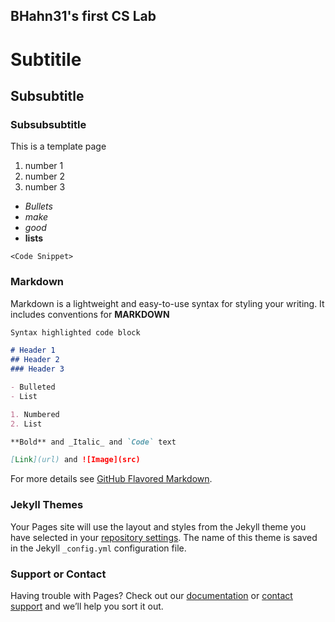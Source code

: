 ## BHahn31's first CS Lab

# Subtitile
## Subsubtitle
### Subsubsubtitle
This is a template page

1. number 1
2. number 2
3. number 3

- _Bullets_
- _make_
- _good_
- **lists**

`<Code Snippet>`

### Markdown

Markdown is a lightweight and easy-to-use syntax for styling your writing. It includes conventions for
**MARKDOWN**

```markdown
Syntax highlighted code block

# Header 1
## Header 2
### Header 3

- Bulleted
- List

1. Numbered
2. List

**Bold** and _Italic_ and `Code` text

[Link](url) and ![Image](src)
```

For more details see [GitHub Flavored Markdown](https://guides.github.com/features/mastering-markdown/).

### Jekyll Themes

Your Pages site will use the layout and styles from the Jekyll theme you have selected in your [repository settings](https://github.com/kalutes/CS193_Fall18_Lab1/settings). The name of this theme is saved in the Jekyll `_config.yml` configuration file.

### Support or Contact

Having trouble with Pages? Check out our [documentation](https://help.github.com/categories/github-pages-basics/) or [contact support](https://github.com/contact) and we’ll help you sort it out.
